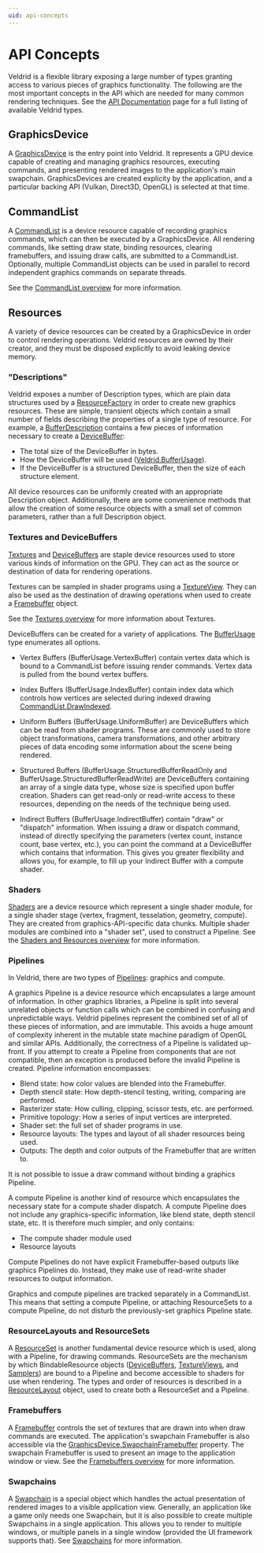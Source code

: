 ```yaml
---
uid: api-concepts
---
```


# API Concepts

Veldrid is a flexible library exposing a large number of types granting access to various pieces of graphics functionality. The following are the most important concepts in the API which are needed for many common rendering techniques. See the [API Documentation](xref:Veldrid) page for a full listing of available Veldrid types.

## GraphicsDevice

A [GraphicsDevice](xref:Veldrid.GraphicsDevice) is the entry point into Veldrid. It represents a GPU device capable of creating and managing graphics resources, executing commands, and presenting rendered images to the application's main swapchain. GraphicsDevices are created explicity by the application, and a particular backing API (Vulkan, Direct3D, OpenGL) is selected at that time.

## CommandList

A [CommandList](xref:Veldrid.CommandList) is a device resource capable of recording graphics commands, which can then be executed by a GraphicsDevice. All rendering commands, like setting draw state, binding resources, clearing framebuffers, and issuing draw calls, are submitted to a CommandList. Optionally, multiple CommandList objects can be used in parallel to record independent graphics commands on separate threads.

See the [CommandList overview](xref:command-lists) for more information.

## Resources

A variety of device resources can be created by a GraphicsDevice in order to control rendering operations. Veldrid resources are owned by their creator, and they must be disposed explicitly to avoid leaking device memory.

### "Descriptions"

Veldrid exposes a number of Description types, which are plain data structures used by a [ResourceFactory](xref:Veldrid.ResourceFactory) in order to create new graphics resources. These are simple, transient objects which contain a small number of fields describing the properties of a single type of resource. For example, a [BufferDescription](xref:Veldrid.BufferDescription) contains a few pieces of information necessary to create a [DeviceBuffer](xref:Veldrid.DeviceBuffer):

* The total size of the DeviceBuffer in bytes.
* How the DeviceBuffer will be used ([Veldrid.BufferUsage](xref:Veldrid.BufferUsage)).
* If the DeviceBuffer is a structured DeviceBuffer, then the size of each structure element.

All device resources can be uniformly created with an appropriate Description object. Additionally, there are some convenience methods that allow the creation of some resource objects with a small set of common parameters, rather than a full Description object.

### Textures and DeviceBuffers

[Textures](xref:Veldrid.Texture) and [DeviceBuffers](xref:Veldrid.DeviceBuffer) are staple device resources used to store various kinds of information on the GPU. They can act as the source or destination of data for rendering operations.

Textures can be sampled in shader programs using a [TextureView](xref:Veldrid.TextureView). They can also be used as the destination of drawing operations when used to create a [Framebuffer](xref:Veldrid.Framebuffer) object.

See the [Textures overview](xref:textures) for more information about Textures.

DeviceBuffers can be created for a variety of applications. The [BufferUsage](xref:Veldrid.BufferUsage) type enumerates all options.

* Vertex Buffers (BufferUsage.VertexBuffer) contain vertex data which is bound to a CommandList before issuing render commands. Vertex data is pulled from the bound vertex buffers.

* Index Buffers (BufferUsage.IndexBuffer) contain index data which controls how vertices are selected during indexed drawing [CommandList.DrawIndexed](xref:Veldrid.CommandList#Veldrid_CommandList_DrawIndexed_System_UInt32_System_UInt32_System_UInt32_System_Int32_System_UInt32_).

* Uniform Buffers (BufferUsage.UniformBuffer) are DeviceBuffers which can be read from shader programs. These are commonly used to store object transformations, camera transformations, and other arbitrary pieces of data encoding some information about the scene being rendered.

* Structured Buffers (BufferUsage.StructuredBufferReadOnly and BufferUsage.StructuredBufferReadWrite) are DeviceBuffers containing an array of a single data type, whose size is specified upon buffer creation. Shaders can get read-only or read-write access to these resources, depending on the needs of the technique being used.

* Indirect Buffers (BufferUsage.IndirectBuffer) contain "draw" or "dispatch" information. When issuing a draw or dispatch command, instead of directly specifying the parameters (vertex count, instance count, base vertex, etc.), you can point the command at a DeviceBuffer which contains that information. This gives you greater flexibility and allows you, for example, to fill up your Indirect Buffer with a compute shader.

### Shaders

[Shaders](xref:Veldrid.Shader) are a device resource which represent a single shader module, for a single shader stage (vertex, fragment, tesselation, geometry, compute). They are created from graphics-API-specific data chunks. Multiple shader modules are combined into a "shader set", used to construct a Pipeline. See the [Shaders and Resources overview](xref:shaders-and-resources) for more information.

### Pipelines

In Veldrid, there are two types of [Pipelines](xref:Veldrid.Pipeline): graphics and compute.

A graphics Pipeline is a device resource which encapsulates a large amount of information. In other graphics libraries, a Pipeline is split into several unrelated objects or function calls which can be combined in confusing and unpredictable ways. Veldrid pipelines represent the combined set of all of these pieces of information, and are immutable. This avoids a huge amount of complexity inherent in the mutable state machine paradigm of OpenGL and similar APIs. Additionally, the correctness of a Pipeline is validated up-front. If you attempt to create a Pipeline from components that are not compatible, then an exception is produced before the invalid Pipeline is created. Pipeline information encompasses:

* Blend state: how color values are blended into the Framebuffer.
* Depth stencil state: How depth-stencil testing, writing, comparing are performed.
* Rasterizer state: How culling, clipping, scissor tests, etc. are performed.
* Primitive topology: How a series of input vertices are interpreted.
* Shader set: the full set of shader programs in use.
* Resource layouts: The types and layout of all shader resources being used.
* Outputs: The depth and color outputs of the Framebuffer that are written to.

It is not possible to issue a draw command without binding a graphics Pipeline.

A compute Pipeline is another kind of resource which encapsulates the necessary state for a compute shader dispatch. A compute Pipeline does not include any graphics-specific information, like blend state, depth stencil state, etc. It is therefore much simpler, and only contains:

* The compute shader module used
* Resource layouts

Compute Pipelines do not have explicit Framebuffer-based outputs like graphics Pipelines do. Instead, they make use of read-write shader resources to output information.

Graphics and compute pipelines are tracked separately in a CommandList. This means that setting a compute Pipeline, or attaching ResourceSets to a compute Pipeline, do not disturb the previously-set graphics Pipeline state.

### ResourceLayouts and ResourceSets

A [ResourceSet](xref:Veldrid.ResourceSet) is another fundamental device resource which is used, along with a Pipeline, for drawing commands. ResourceSets are the mechanism by which BindableResource objects ([DeviceBuffers](xref:Veldrid.DeviceBuffer), [TextureViews](xref:Veldrid.TextureView), and [Samplers](xref:Veldrid.Sampler)) are bound to a Pipeline and become accessible to shaders for use when rendering. The types and order of resources is described in a [ResourceLayout](xref:Veldrid.ResourceLayout) object, used to create both a ResourceSet and a Pipeline.

### Framebuffers

A [Framebuffer](xref:Veldrid.Framebuffer) controls the set of textures that are drawn into when draw commands are executed. The application's swapchain Framebuffer is also accessible via the [GraphicsDevice.SwapchainFramebuffer](xref:Veldrid.GraphicsDevice#Veldrid_GraphicsDevice_SwapchainFramebuffer) property. The swapchain Framebuffer is used to present an image to the application window or view. See the [Framebuffers overview](xref:framebuffers) for more information.

### Swapchains

A [Swapchain](xref:Veldrid.Swapchain) is a special object which handles the actual presentation of rendered images to a visible application view. Generally, an application like a game only needs one Swapchain, but it is also possible to create multiple Swapchains in a single application. This allows you to render to multiple windows, or multiple panels in a single window (provided the UI framework supports that). See [Swapchains](xref:swapchains) for more information.